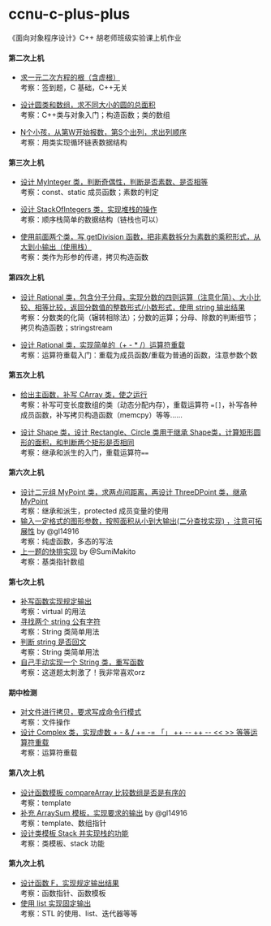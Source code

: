 # ccnu-c-plus-plus
《面向对象程序设计》C++ 胡老师班级实验课上机作业

#### 第二次上机

* [求一元二次方程的根（含虚根）](https://github.com/wwyqianqian/ccnu-c-plus-plus/blob/master/unit1-C/quadratic-equation.cpp) <br>考察：签到题，C 基础，C++无关

* [设计圆类和数组，求不同大小的圆的总面积](https://github.com/wwyqianqian/ccnu-c-plus-plus/blob/master/unit2-class-and-object/Circles.cpp) <br>考察：C++类与对象入门；构造函数；类的数组

* [N个小孩，从第W开始报数，第S个出列，求出列顺序](https://github.com/wwyqianqian/ccnu-c-plus-plus/blob/master/unit2-class-and-object/foo.cpp) <br>考察：用类实现循环链表数据结构 

#### 第三次上机

* [设计 MyInteger 类，判断奇偶性，判断是否素数、是否相等](https://github.com/wwyqianqian/ccnu-c-plus-plus/blob/master/unit3-constructor/MyInteger.cpp) <br>考察：const、static 成员函数；素数的判定
  
* [设计 StackOfIntegers 类，实现堆栈的操作](https://github.com/wwyqianqian/ccnu-c-plus-plus/blob/master/unit3-constructor/StackOfIntegers.cpp) <br>考察：顺序栈简单的数据结构（链栈也可以）
  
* [使用前面两个类，写 getDivision 函数，把非素数拆分为素数的乘积形式，从大到小输出（使用栈）](https://github.com/wwyqianqian/ccnu-c-plus-plus/blob/master/unit3-constructor/GetDivision.cpp) <br>考察：类作为形参的传递，拷贝构造函数

#### 第四次上机

* [设计 Rational 类，包含分子分母，实现分数的四则运算（注意化简）、大小比较、相等比较，返回分数值的整数形式/小数形式，使用 string 输出结果](https://github.com/wwyqianqian/ccnu-c-plus-plus/blob/master/unit4-overload-operator/Rational.cpp) <br>考察：分数类的化简（辗转相除法）；分数的运算；分母、除数的判断细节；拷贝构造函数；stringstream
  
* [设计 Rational 类，实现简单的（+ - * /）运算符重载](https://github.com/wwyqianqian/ccnu-c-plus-plus/blob/master/unit4-overload-operator/overloadOperator.cpp) <br>考察：运算符重载入门：重载为成员函数/重载为普通的函数，注意参数个数

#### 第五次上机

* [给出主函数，补写 CArray 类，使之运行](https://github.com/wwyqianqian/ccnu-c-plus-plus/blob/master/unit4-overload-operator/CArray.cpp) <br>考察：补写可变长度数组的类（动态分配内存），重载运算符 ```=[]```，补写各种成员函数，补写拷贝构造函数（memcpy）等等……
  
* [设计 Shape 类，设计 Rectangle、Circle 类用于继承 Shape类，计算矩形圆形的面积，和判断两个矩形是否相同](https://github.com/wwyqianqian/ccnu-c-plus-plus/blob/master/unit5-inheritance/Shape.cpp) <br>考察：继承和派生的入门，重载运算符```==```  

#### 第六次上机

* [设计二元组 MyPoint 类，求两点间距离，再设计 ThreeDPoint 类，继承  MyPoint](https://github.com/wwyqianqian/ccnu-c-plus-plus/blob/master/unit5-inheritance/ThreeDPoint.cpp) <br>考察：继承和派生，protected 成员变量的使用
* [输入一定格式的图形参数，按照面积从小到大输出(二分查找实现) ，注意可拓展性](https://github.com/wwyqianqian/ccnu-c-plus-plus/blob/master/unit6-polymorphism/ShapeRCT.cpp) by @gl14916 <br>考察：纯虚函数，多态的写法
* [上一题的快排实现](https://github.com/wwyqianqian/ccnu-c-plus-plus/blob/master/unit6-polymorphism/Makito-Shapes.cpp) by @SumiMakito<br>考察：基类指针数组

#### 第七次上机

* [补写函数实现规定输出](https://github.com/wwyqianqian/ccnu-c-plus-plus/blob/master/unit6-polymorphism/DoFun.cpp) <br>考察：virtual 的用法
* [寻找两个 string 公有字符](https://github.com/wwyqianqian/ccnu-c-plus-plus/blob/master/unit7-class-string/common.cpp) <br>考察：String 类简单用法
* [判断 string 是否回文](https://github.com/wwyqianqian/ccnu-c-plus-plus/blob/master/unit7-class-string/isPalindrome.cpp) <br>考察：String 类简单用法
* [自己手动实现一个 String 类，重写函数](https://github.com/wwyqianqian/ccnu-c-plus-plus/blob/master/unit7-class-string/string.cpp) <br>考察：这道题太刺激了！我非常喜欢orz

#### 期中检测

* [对文件进行拷贝，要求写成命令行模式](https://github.com/wwyqianqian/ccnu-c-plus-plus/blob/master/unit8-file/copyFile2.cpp) <br>考察：文件操作
* [设计 Complex 类，实现虚数 + - & / += -= 「」 ++ -- ++ -- << >> 等等运算符重载](https://github.com/wwyqianqian/ccnu-c-plus-plus/blob/master/unit4-overload-operator/Complex.cpp) <br>考察：运算符重载

#### 第八次上机

* [设计函数模板 compareArray 比较数组是否是有序的](https://github.com/wwyqianqian/ccnu-c-plus-plus/blob/master/unit9-template/compareArray.cpp) <br>考察：template
* [补充 ArraySum 模板，实现要求的输出](https://github.com/wwyqianqian/ccnu-c-plus-plus/blob/master/unit9-template/ArraySum.cpp)  by @gl14916<br>考察：template、数组指针
* [设计类模板 Stack 并实现栈的功能](https://github.com/wwyqianqian/ccnu-c-plus-plus/blob/master/unit9-template/stack.cpp) <br>考察：类模板、stack 功能

#### 第九次上机

* [设计函数 F，实现规定输出结果](https://github.com/wwyqianqian/ccnu-c-plus-plus/blob/master/unit9-template/F.cpp) <br>考察：函数指针、函数模板
* [使用 list 实现固定输出](https://github.com/wwyqianqian/ccnu-c-plus-plus/blob/master/unit10-STL/lists.cpp) <br>考察：STL 的使用、list、迭代器等等
